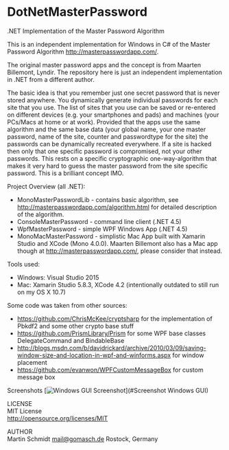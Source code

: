 # DotNetMasterPassword
.NET Implementation of the Master Password Algorithm

This is an independent implementation for Windows in C# of the Master Password Algorithm http://masterpasswordapp.com/.

The original master password apps and the concept is from Maarten Billemont, Lyndir. The repository here is just an independent implementation in .NET from a different author.

The basic idea is that you remember just one secret password that is never stored anywhere. You dynamically generate individual passwords for each site that you use.
The list of sites that you use can be saved or re-entered on different devices (e.g. your smartphones and pads) and machines (your PCs/Macs at home or at work).
Provided that the apps use the same algorithm and the same base data (your global name, your one master password, name of the site, counter and passwordtype for the site)
the passwords can be dynamically recreated everywhere. If a site is hacked then only that one specific password is compromised, not your other passwords. This 
rests on a specific cryptographic one-way-algorithm that makes it very hard to guess the master password from the site specific password. This is a brilliant concept IMO.

Project Overview (all .NET):
* MonoMasterPasswordLib - contains basic algorithm, see http://masterpasswordapp.com/algorithm.html for detailed description of the algorithm.
* ConsoleMasterPassword - command line client (.NET 4.5)
* WpfMasterPassword - simple WPF Windows App (.NET 4.5)
* MonoMacMasterPassword - simplistic Mac App built with Xamarin Studio and XCode (Mono 4.0.0).
  Maarten Billemont also has a Mac app though at http://masterpasswordapp.com/, please consider that instead.

Tools used:
* Windows: Visual Studio 2015
* Mac: Xamarin Studio 5.8.3, XCode 4.2 (intentionally outdated to still run on my OS X 10.7)

Some code was taken from other sources:
* https://github.com/ChrisMcKee/cryptsharp for the implementation of Pbkdf2 and some other crypto base stuff
* https://github.com/PrismLibrary/Prism for some WPF base classes DelegateCommand and BindableBase 
* http://blogs.msdn.com/b/davidrickard/archive/2010/03/09/saving-window-size-and-location-in-wpf-and-winforms.aspx for window placement
* https://github.com/evanwon/WPFCustomMessageBox for custom message box

Screenshots
[![Windows GUI Screenshot](https://github.com/gomasch/DotNetMasterPassword/WpfMasterPassword/Screenshot.png)](#Screenshot Windows GUI)

LICENSE<br>
MIT License<br>
http://opensource.org/licenses/MIT

AUTHOR<br>
Martin Schmidt mail@gomasch.de Rostock, Germany
